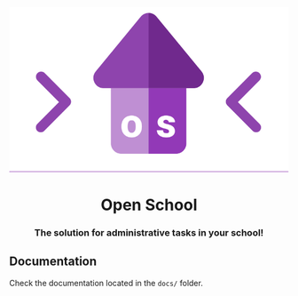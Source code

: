 <div align="center">


![Open School Logo](./resources/logo.svg)

# Open School
### The solution for administrative tasks in your school!

</div>

## Documentation
Check the documentation located in the `docs/` folder.
